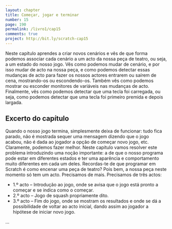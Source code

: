 ```yaml
---
layout: chapter
title: Começar, jogar e terminar
number: 15
page: 190
permalink: /livro1/cap15
comments: true
project: http://bit.ly/scratch-cap15
---
```

Neste capítulo aprendes a criar novos cenários e vês de que forma podemos associar cada cenário a um acto da nossa peça de teatro, ou seja, a um estado do nosso jogo. Vês como podemos mudar de cenário, e por isso mudar de acto na nossa peça, e como podemos detectar essas mudanças de acto para fazer os nossos actores entrarem ou saírem de cena, mostrando-os ou escondendo-os. Também vês como podemos mostrar ou esconder monitores de variáveis nas mudanças de acto. Finalmente, vês como podemos detectar que uma tecla foi carregada, ou seja, como podemos detectar que uma tecla foi primeiro premida e depois largada.

## Excerto do capítulo

Quando o nosso jogo termina, simplesmente deixa de funcionar: tudo fica parado, não é mostrada sequer uma mensagem dizendo que o jogo acabou, não é dada ao jogador a opção de começar novo jogo, etc. Claramente, podemos fazer melhor. Neste capítulo vamos resolver este problema introduzindo uma noção importante: a de que o nosso programa pode estar em diferentes estados e ter uma aparência e comportamento muito diferentes em cada um deles.
Recordas-te de que programar em Scratch é como encenar uma peça de teatro? Pois bem, a nossa peça neste momento só tem um acto. Precisamos de mais. Precisamos de três actos:

* 1.º acto – Introdução ao jogo, onde se avisa que o jogo está pronto a começar e se indica como o começar.
* 2.º acto – Jogo de squash propriamente dito.
* 3.º acto – Fim do jogo, onde se mostram os resultados e onde se dá a possibilidade de voltar ao acto inicial, dando assim ao jogador a hipótese de iniciar novo jogo.

…